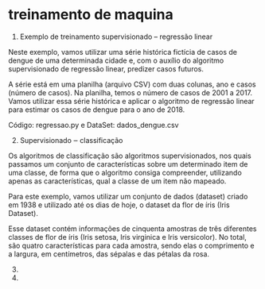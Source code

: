 # treinamento de maquina

1. Exemplo de treinamento supervisionado – regressão linear
   
Neste exemplo, vamos utilizar uma série histórica fictícia de casos de dengue de uma determinada cidade e, com o auxílio do algoritmo supervisionado de regressão linear, predizer casos futuros.

A série está em uma planilha (arquivo CSV) com duas colunas, ano e casos (número de casos). Na planilha, temos o número de casos de 2001 a 2017. Vamos utilizar essa série histórica e aplicar o algoritmo de regressão linear para estimar os casos de dengue para o ano de 2018.

Código: regressao.py e DataSet: dados_dengue.csv

2. Supervisionado ‒ classificação

Os algoritmos de classificação são algoritmos supervisionados, nos quais passamos um conjunto de características sobre um determinado item de uma classe, de forma que o algoritmo consiga compreender, utilizando apenas as características, qual a classe de um item não mapeado.

Para este exemplo, vamos utilizar um conjunto de dados (dataset) criado em 1938 e utilizado até os dias de hoje, o dataset da flor de íris (Iris Dataset).

Esse dataset contém informações de cinquenta amostras de três diferentes classes de flor de íris (Iris setosa, Iris virginica e Iris versicolor). No total, são quatro características para cada amostra, sendo elas o comprimento e a largura, em centímetros, das sépalas e das pétalas da rosa.

3. 
4. 
